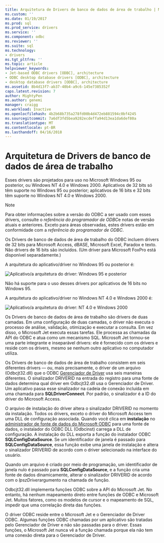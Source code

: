 ```yaml
---
title: Arquitetura de Drivers de banco de dados de área de trabalho | Microsoft Docs
ms.custom: ''
ms.date: 01/19/2017
ms.prod: sql
ms.prod_service: drivers
ms.service: ''
ms.component: odbc
ms.reviewer: ''
ms.suite: sql
ms.technology:
- drivers
ms.tgt_pltfrm: ''
ms.topic: article
helpviewer_keywords:
- Jet-based ODBC drivers [ODBC], architecture
- ODBC desktop database drivers [ODBC], architecture
- desktop database drivers [ODBC], architecture
ms.assetid: 8b4d13f7-ab37-40b4-a9c6-145e7385352f
caps.latest.revision: 7
author: MightyPen
ms.author: genemi
manager: craigg
ms.workload: Inactive
ms.openlocfilehash: 4b2b68b735a278fd00b4d472eb881594c0bf4245
ms.sourcegitcommit: 7a6df3fd5bea9282ecdeffa94d13ea1da6def80a
ms.translationtype: MT
ms.contentlocale: pt-BR
ms.lasthandoff: 04/16/2018
---
```

# <a name="desktop-database-drivers-architecture"></a>Arquitetura de Drivers de banco de dados de área de trabalho
Esses drivers são projetados para uso no Microsoft Windows 95 ou posterior, ou Windows NT 4.0 e Windows 2000. Aplicativos de 32 bits só têm suporte no Windows 95 ou posterior; aplicativos de 16 bits e 32 bits têm suporte no Windows NT 4.0 e Windows 2000.  
  
> [!NOTE]  
>  Para obter informações sobre a versão do ODBC a ser usado com esses drivers, consulte o *referência do programador de ODBC*e notas de versão atuais e anteriores. Exceto para áreas observadas, estes drivers estão em conformidade com a *referência do programador de ODBC*.  
  
 Os Drivers de banco de dados de área de trabalho do ODBC incluem drivers de 32 bits para Microsoft Access, dBASE, Microsoft Excel, Paradox e texto. Não drivers de 16 bits são incluídos. (Um driver para Microsoft FoxPro está disponível separadamente.)  
  
 A arquitetura do aplicativo/driver no Windows 95 ou posterior é:  
  
 ![Aplicativo&#47;a arquitetura do driver: Windows 95 e posterior](../../odbc/microsoft/media/odbcjetarch1.gif "ODBCJetArch1")  
  
 Não há suporte para o uso desses drivers por aplicativos de 16 bits no Windows 95.  
  
 A arquitetura do aplicativo/driver no Windows NT 4.0 e Windows 2000 é:  
  
 ![Aplicativo&#47;a arquitetura do driver: NT 4.0 e Windows 2000](../../odbc/microsoft/media/odbcjetarch2.gif "ODBCJetArch2")  
  
 Os Drivers de banco de dados de área de trabalho são drivers de duas camadas. Em uma configuração de duas camadas, o driver não executa o processo de análise, validação, otimização e executar a consulta. Em vez disso, o Microsoft Jet executa essas tarefas. Ele processa as chamadas da API do ODBC e atua como um mecanismo SQL. Microsoft Jet tornou-se uma parte integrante e inseparável drivers: ele é fornecido com os drivers e reside com os drivers, mesmo se nenhum outro aplicativo no computador utiliza.  
  
 Os Drivers de banco de dados de área de trabalho consistem em seis diferentes drivers — ou, mais precisamente, o driver de um arquivo (Odbcjt32.dll) que o ODBC [Gerenciador de Driver](../../odbc/reference/the-driver-manager.md) usa seis maneiras diferentes. O sinalizador DRIVERID na entrada do registro para uma fonte de dados determina qual driver em Odbcjt32.dll usa o Gerenciador de Driver. Um aplicativo passa esse sinalizador na cadeia de conexão incluída em uma chamada para **SQLDriverConnect**. Por padrão, o sinalizador é a ID do driver do Microsoft Access.  
  
 O arquivo de instalação do driver altera o sinalizador DRIVERID no momento da instalação. Todos os drivers, exceto o driver do Microsoft Access tem uma DLL de configuração associada. Quando você clica em **instalação** no [administrador de fonte de dados do Microsoft ODBC](../../odbc/admin/odbc-data-source-administrator.md) para uma fonte de dados, o instalador do ODBC DLL (Odbcinst) carrega a DLL de configuração. A instalação do DLL exporta a função do instalador ODBC **SQLConfigDataSource**. Se um identificador de janela é passado para **SQLConfigDataSource**, essa função exibe uma janela de instalação e altera o sinalizador DRIVERID de acordo com o driver selecionado na interface do usuário.  
  
 Quando um arquivo é criado por meio de programação, um identificador de janela nulo é passado para **SQLConfigDataSource**, e a função cria uma fonte de dados dinamicamente, alterar o sinalizador DRIVERID de acordo com o *lpszDriver*argumento na chamada de função.  
  
 Odbcjt32.dll implementa funções ODBC sobre a API do Microsoft Jet. No entanto, há nenhum mapeamento direto entre funções de ODBC e Microsoft Jet. Muitos fatores, como os modelos de cursor e o mapeamento de SQL, impedir que uma correlação direta das funções.  
  
 O driver ODBC reside entre o Microsoft Jet e o Gerenciador de Driver ODBC. Algumas funções ODBC chamadas por um aplicativo são tratadas pelo Gerenciador de Driver e não são passadas para o driver. Essas funções, o Microsoft Jet nunca vê a função chamada porque ela não tem uma conexão direta para o Gerenciador de Driver.
